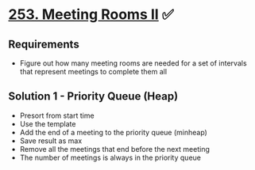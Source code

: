 # [253. Meeting Rooms II](https://leetcode.com/problems/meeting-rooms-ii/) ✅

## Requirements

- Figure out how many meeting rooms are needed for a set of intervals that represent meetings to complete them all

## Solution 1 - Priority Queue (Heap)

- Presort from start time
- Use the template
- Add the end of a meeting to the priority queue (minheap)
- Save result as max
- Remove all the meetings that end before the next meeting
- The number of meetings is always in the priority queue
